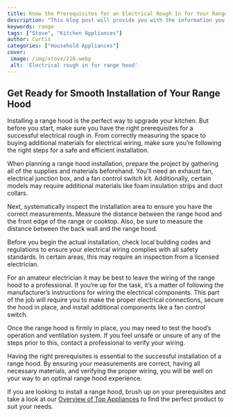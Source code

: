 ```yaml
---
title: Know the Prerequisites for an Electrical Rough In for Your Range Hood
description: "This blog post will provide you with the information you need to properly and safely install a range hood for a residential kitchen Learn what materials and tools are necessary for an electrical rough in for your range hood"
keywords: range
tags: ["Stove", "Kitchen Appliances"]
author: Curtis
categories: ["Household Appliances"]
cover: 
 image: /img/stove/210.webp
 alt: 'Electrical rough in for range hood'
---
```

## Get Ready for Smooth Installation of Your Range Hood
Installing a range hood is the perfect way to upgrade your kitchen. But before you start, make sure you have the right prerequisites for a successful electrical rough in. From correctly measuring the space to buying additional materials for electrical wiring, make sure you’re following the right steps for a safe and efficient installation. 

When planning a range hood installation, prepare the project by gathering all of the supplies and materials beforehand. You’ll need an exhaust fan, electrical junction box, and a fan control switch kit. Additionally, certain models may require additional materials like foam insulation strips and duct collars. 

Next, systematically inspect the installation area to ensure you have the correct measurements. Measure the distance between the range hood and the front edge of the range or cooktop. Also, be sure to measure the distance between the back wall and the range hood. 

Before you begin the actual installation, check local building codes and regulations to ensure your electrical wiring complies with all safety standards. In certain areas, this may require an inspection from a licensed electrician. 

For an amateur electrician it may be best to leave the wiring of the range hood to a professional. If you’re up for the task, it’s a matter of following the manufacturer’s instructions for wiring the electrical components. This part of the job will require you to make the proper electrical connections, secure the hood in place, and install additional components like a fan control switch. 

Once the range hood is firmly in place, you may need to test the hood’s operation and ventilation system. If you feel unsafe or unsure of any of the steps prior to this, contact a professional to verify your wiring. 

Having the right prerequisites is essential to the successful installation of a range hood. By ensuring your measurements are correct, having all necessary materials, and verifying the proper wiring, you will be well on your way to an optimal range hood experience.

If you are looking to install a range hood, brush up on your prerequisites and take a look at our [Overview of Top Appliances](./pages/appliance-overview) to find the perfect product to suit your needs.

